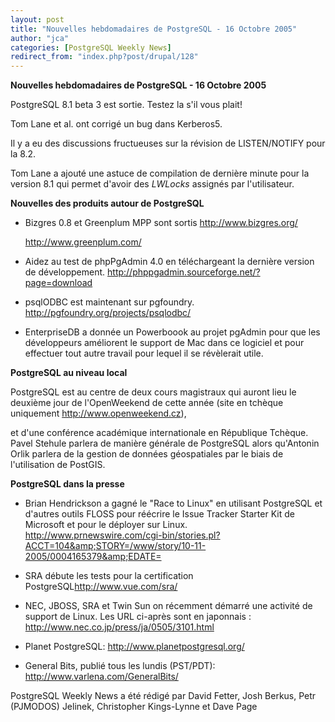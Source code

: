 ```yaml
---
layout: post
title: "Nouvelles hebdomadaires de PostgreSQL - 16 Octobre 2005"
author: "jca"
categories: [PostgreSQL Weekly News]
redirect_from: "index.php?post/drupal/128"
---
```



<p><strong>Nouvelles hebdomadaires de PostgreSQL - 16 Octobre 2005</strong></p>

<p>

PostgreSQL 8.1 beta 3 est sortie.  Testez la s'il vous plait! </p>

<p>

Tom Lane et al. ont corrigé un bug dans  Kerberos5. </p>

<p>

Il y a eu des discussions fructueuses sur la révision de LISTEN/NOTIFY pour la 8.2. </p>

<p>

Tom Lane a ajouté une astuce de compilation de dernière minute pour la version 8.1 qui permet d'avoir des <em>LWLocks</em> assignés par l'utilisateur. </p>

<!--more-->


<strong>Nouvelles des produits autour de PostgreSQL</strong>

<ul>

<li>

Bizgres 0.8 et Greenplum MPP sont sortis  <a target="_blank" href="http://www.bizgres.org/">http://www.bizgres.org/</a>

<a target="_blank" href="http://www.greenplum.com/">http://www.greenplum.com/</a>

</li>

<li>

Aidez au test de phpPgAdmin 4.0 en téléchargeant la dernière version de développement.  <a target="_blank" href="http://phppgadmin.sourceforge.net/?page=download">http://phppgadmin.sourceforge.net/?page=download</a>

</li>

<li>

psqlODBC est maintenant sur pgfoundry.  <a target="_blank" href="http://pgfoundry.org/projects/psqlodbc/">http://pgfoundry.org/projects/psqlodbc/</a>

</li>

<li>

EnterpriseDB a donnée un Powerboook au projet pgAdmin pour que les développeurs améliorent le support de Mac dans ce logiciel et pour effectuer tout autre travail pour lequel il se révèlerait utile. </li>

</ul>

<p><strong>PostgreSQL au niveau local</strong></p>

<p>

PostgreSQL est au centre de deux cours magistraux qui auront lieu le deuxième jour de l'OpenWeekend de cette année (site en tchèque uniquement <a target="_blank" href="http://www.openweekend.cz">http://www.openweekend.cz</a>),

et d'une conférence académique internationale en République Tchèque. Pavel Stehule parlera de manière générale de PostgreSQL alors qu'Antonin Orlik parlera de la gestion de données géospatiales par le biais de l'utilisation de  PostGIS. </p>

<p><strong>PostgreSQL dans la presse</strong></p>

<ul>

<li>

Brian Hendrickson a gagné le "Race to Linux" en utilisant PostgreSQL et d'autres outils FLOSS pour réécrire le Issue Tracker Starter Kit de Microsoft et pour le déployer sur Linux.  <a target="_blank" href="http://www.prnewswire.com/cgi-bin/stories.pl?ACCT=104&amp;STORY=/www/story/10-11-2005/0004165379&amp;EDATE=">http://www.prnewswire.com/cgi-bin/stories.pl?ACCT=104&amp;STORY=/www/story/10-11-2005/0004165379&amp;EDATE=</a>

</li>

<li>

SRA débute les tests pour la certification PostgreSQL<a target="_blank" href="http://www.vue.com/sra/">http://www.vue.com/sra/</a>

</li>

<li>

NEC, JBOSS, SRA et Twin Sun on récemment démarré une activité de support de Linux. Les URL ci-après sont en japonnais :  <a target="_blank" href="http://www.nec.co.jp/press/ja/0505/3101.html">http://www.nec.co.jp/press/ja/0505/3101.html</a>

</li>

<li>

Planet PostgreSQL:  <a target="_blank" href="http://www.planetpostgresql.org/">http://www.planetpostgresql.org/</a>

</li>

<li>

General Bits, publié tous les lundis (PST/PDT):  <a target="_blank" href="http://www.varlena.com/GeneralBits/">http://www.varlena.com/GeneralBits/</a>

</li>

</ul>

<p>

PostgreSQL Weekly News a été rédigé par David Fetter, Josh Berkus, Petr (PJMODOS) Jelinek, Christopher Kings-Lynne et Dave Page

</p>